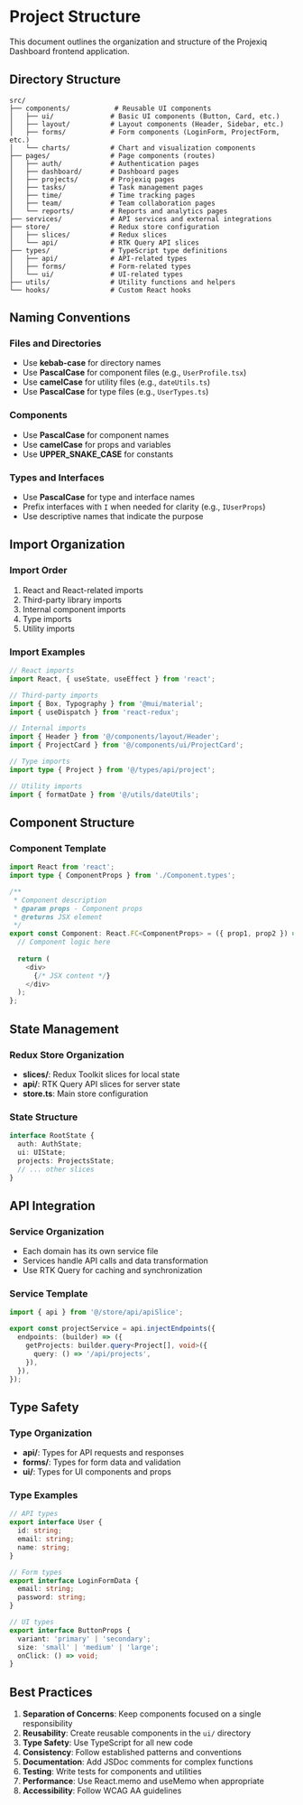# Project Structure

This document outlines the organization and structure of the Projexiq Dashboard frontend application.

## Directory Structure

```
src/
├── components/           # Reusable UI components
│   ├── ui/              # Basic UI components (Button, Card, etc.)
│   ├── layout/          # Layout components (Header, Sidebar, etc.)
│   ├── forms/           # Form components (LoginForm, ProjectForm, etc.)
│   └── charts/          # Chart and visualization components
├── pages/               # Page components (routes)
│   ├── auth/            # Authentication pages
│   ├── dashboard/       # Dashboard pages
│   ├── projects/        # Projexiq pages
│   ├── tasks/           # Task management pages
│   ├── time/            # Time tracking pages
│   ├── team/            # Team collaboration pages
│   └── reports/         # Reports and analytics pages
├── services/            # API services and external integrations
├── store/               # Redux store configuration
│   ├── slices/          # Redux slices
│   └── api/             # RTK Query API slices
├── types/               # TypeScript type definitions
│   ├── api/             # API-related types
│   ├── forms/           # Form-related types
│   └── ui/              # UI-related types
├── utils/               # Utility functions and helpers
└── hooks/               # Custom React hooks
```

## Naming Conventions

### Files and Directories
- Use **kebab-case** for directory names
- Use **PascalCase** for component files (e.g., `UserProfile.tsx`)
- Use **camelCase** for utility files (e.g., `dateUtils.ts`)
- Use **PascalCase** for type files (e.g., `UserTypes.ts`)

### Components
- Use **PascalCase** for component names
- Use **camelCase** for props and variables
- Use **UPPER_SNAKE_CASE** for constants

### Types and Interfaces
- Use **PascalCase** for type and interface names
- Prefix interfaces with `I` when needed for clarity (e.g., `IUserProps`)
- Use descriptive names that indicate the purpose

## Import Organization

### Import Order
1. React and React-related imports
2. Third-party library imports
3. Internal component imports
4. Type imports
5. Utility imports

### Import Examples
```typescript
// React imports
import React, { useState, useEffect } from 'react';

// Third-party imports
import { Box, Typography } from '@mui/material';
import { useDispatch } from 'react-redux';

// Internal imports
import { Header } from '@/components/layout/Header';
import { ProjectCard } from '@/components/ui/ProjectCard';

// Type imports
import type { Project } from '@/types/api/project';

// Utility imports
import { formatDate } from '@/utils/dateUtils';
```

## Component Structure

### Component Template
```typescript
import React from 'react';
import type { ComponentProps } from './Component.types';

/**
 * Component description
 * @param props - Component props
 * @returns JSX element
 */
export const Component: React.FC<ComponentProps> = ({ prop1, prop2 }) => {
  // Component logic here
  
  return (
    <div>
      {/* JSX content */}
    </div>
  );
};
```

## State Management

### Redux Store Organization
- **slices/**: Redux Toolkit slices for local state
- **api/**: RTK Query API slices for server state
- **store.ts**: Main store configuration

### State Structure
```typescript
interface RootState {
  auth: AuthState;
  ui: UIState;
  projects: ProjectsState;
  // ... other slices
}
```

## API Integration

### Service Organization
- Each domain has its own service file
- Services handle API calls and data transformation
- Use RTK Query for caching and synchronization

### Service Template
```typescript
import { api } from '@/store/api/apiSlice';

export const projectService = api.injectEndpoints({
  endpoints: (builder) => ({
    getProjects: builder.query<Project[], void>({
      query: () => '/api/projects',
    }),
  }),
});
```

## Type Safety

### Type Organization
- **api/**: Types for API requests and responses
- **forms/**: Types for form data and validation
- **ui/**: Types for UI components and props

### Type Examples
```typescript
// API types
export interface User {
  id: string;
  email: string;
  name: string;
}

// Form types
export interface LoginFormData {
  email: string;
  password: string;
}

// UI types
export interface ButtonProps {
  variant: 'primary' | 'secondary';
  size: 'small' | 'medium' | 'large';
  onClick: () => void;
}
```

## Best Practices

1. **Separation of Concerns**: Keep components focused on a single responsibility
2. **Reusability**: Create reusable components in the `ui/` directory
3. **Type Safety**: Use TypeScript for all new code
4. **Consistency**: Follow established patterns and conventions
5. **Documentation**: Add JSDoc comments for complex functions
6. **Testing**: Write tests for components and utilities
7. **Performance**: Use React.memo and useMemo when appropriate
8. **Accessibility**: Follow WCAG AA guidelines 